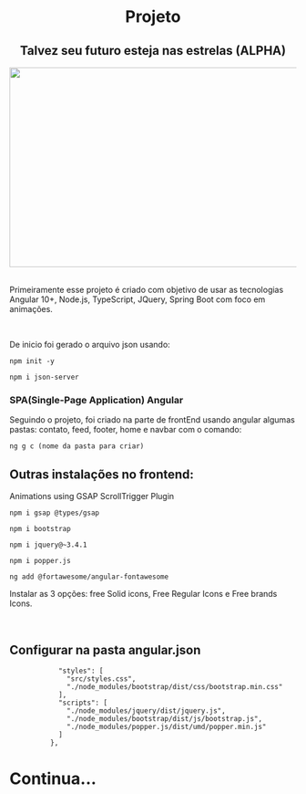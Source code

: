 <h1><center>Projeto</center></h1>
<h2><center>Talvez seu futuro esteja nas estrelas (ALPHA) </center></h2>
<div align="center">
    <img src="FrontEnd/pag/src/assets/PessoalPresentacao.gif" width="700" height="350">
</div>

<p><br>
Primeiramente esse projeto é criado com objetivo de usar as tecnologias Angular 10+, Node.js, TypeScript, JQuery, Spring Boot com foco em animações.
</p><br>

<p>
De inicio foi gerado o arquivo json usando:
</p>

```shell script
npm init -y
```
```shell script
npm i json-server
```
<h3>SPA(Single-Page Application) Angular</h3>
Seguindo o projeto, foi criado na parte de frontEnd usando angular algumas pastas: contato, feed, footer, home e navbar com o comando:

```shell script
ng g c (nome da pasta para criar)
```
<h2>Outras instalações no frontend:</h2>
<p>Animations using GSAP ScrollTrigger Plugin</p>

```shell script
npm i gsap @types/gsap
```

```shell script
npm i bootstrap
```
```shell script
npm i jquery@~3.4.1
```
```shell script
npm i popper.js
```
```shell script
ng add @fortawesome/angular-fontawesome
```
<p>Instalar as 3 opções: free Solid icons, Free Regular Icons e Free brands Icons.</p><br>

<h2>Configurar na pasta angular.json</h2>

```shell script
            "styles": [
              "src/styles.css",
              "./node_modules/bootstrap/dist/css/bootstrap.min.css"
            ],
            "scripts": [
              "./node_modules/jquery/dist/jquery.js",
              "./node_modules/bootstrap/dist/js/bootstrap.js",
              "./node_modules/popper.js/dist/umd/popper.min.js"
            ]
          },
```

<h1>Continua...</h1>